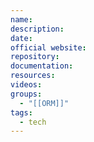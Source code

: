 ```yaml
---
name: 
description: 
date: 
official website: 
repository: 
documentation: 
resources: 
videos: 
groups:
  - "[[ORM]]"
tags:
  - tech
---
```

